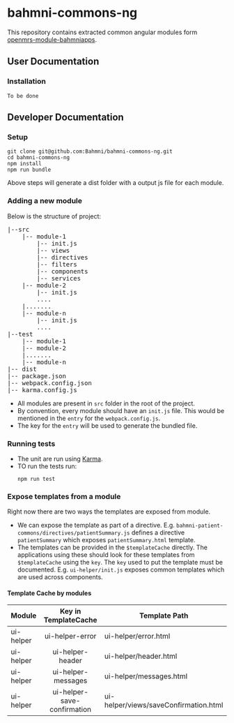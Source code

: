 # bahmni-commons-ng
This repository contains extracted common angular modules form [openmrs-module-bahmniapps](https://github.com/Bahmni/openmrs-module-bahmniapps).

## User Documentation

### Installation
```
To be done
```

## Developer Documentation

### Setup 
```
git clone git@github.com:Bahmni/bahmni-commons-ng.git
cd bahmni-commons-ng
npm install
npm run bundle
```
Above steps will generate a dist folder with a output js file for each module.


### Adding a new module
Below is the structure of project:
<pre>
|--src
    |-- module-1
        |-- init.js
        |-- views
        |-- directives
        |-- filters
        |-- components
        |-- services
    |-- module-2
        |-- init.js
        ....
    |.......	
    |-- module-n
        |-- init.js
        ....
|--test
    |-- module-1
    |-- module-2
    |.......	
    |-- module-n
|-- dist
|-- package.json
|-- webpack.config.json
|-- karma.config.js
</pre>
* All modules are present in `src` folder in the root of the project.
* By convention, every module should have an `init.js` file. This would be mentioned in the `entry` for the `webpack.config.js`.
* The key for the `entry` will be used to generate the bundled file.

### Running tests
- The unit are run using [Karma](https://karma-runner.github.io/latest/index.html).
- TO run the tests run:
    ```
    npm run test
    ```  

### Expose templates from a module
Right now there are two ways the templates are exposed from module.
* We can expose the template as part of a directive. E.g. `bahmni-patient-commons/directives/patientSummary.js` defines a directive `patientSummary` which exposes `patientSummary.html` template.
* The templates can be provided in the `$templateCache` directly. The applications using these should look for these templates from `$templateCache` using the `key`. The `key` used to put the template must be documented. E.g. `ui-helper/init.js` exposes common templates which are used across components.

#### Template Cache by modules
| Module | Key in TemplateCache | Template Path |
| ------ | :-------------------:| ------------ |
| ui-helper | ui-helper-error | ui-helper/error.html |
| ui-helper | ui-helper-header | ui-helper/header.html |
| ui-helper | ui-helper-messages | ui-helper/messages.html |
| ui-helper | ui-helper-save-confirmation | ui-helper/views/saveConfirmation.html |



